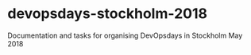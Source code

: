 # devopsdays-stockholm-2018
Documentation and tasks for organising DevOpsdays in Stockholm May 2018
